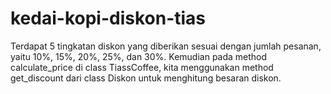 # kedai-kopi-diskon-tias
Terdapat 5 tingkatan diskon yang diberikan sesuai dengan jumlah pesanan, yaitu 10%, 15%, 20%, 25%, dan 30%.  Kemudian pada method calculate_price di class TiassCoffee, kita menggunakan method get_discount dari class Diskon untuk menghitung besaran diskon.
